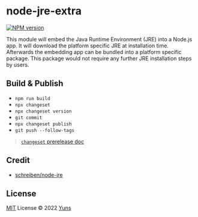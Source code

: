 # node-jre-extra

[![NPM version](https://img.shields.io/npm/v/node-jre-extra?color=a1b858&label=)](https://www.npmjs.com/package/node-jre-extra)

This module will embed the Java Runtime Environment (JRE) into a Node.js app. It will download the platform specific JRE at installation time. Afterwards the embedding app can be bundled into a platform specific package. This package would not require any further JRE installation steps by users.

## Build & Publish

- `npm run build`
- `npx changeset`
- `npx changeset version`
- `git commit`
- `npx changeset publish`
- `git push --follow-tags`

> [`changeset` prerelease doc](https://github.com/changesets/changesets/blob/main/docs/prereleases.md)

## Credit

- [schreiben/node-jre](https://github.com/schreiben/node-jre/tree/master)

## License

[MIT](./LICENSE) License © 2022 [Yuns](https://github.com/yunsii)
